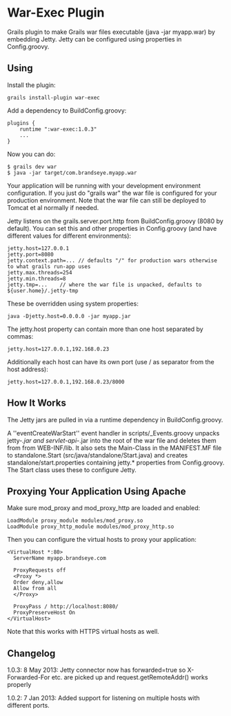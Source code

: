 War-Exec Plugin
===============

Grails plugin to make Grails war files executable (java -jar myapp.war) by embedding Jetty. Jetty can be configured
using properties in Config.groovy.

Using
-----

Install the plugin:

    grails install-plugin war-exec

Add a dependency to BuildConfig.groovy:

    plugins {
        runtime ":war-exec:1.0.3"
        ...
    }

Now you can do:

    $ grails dev war
    $ java -jar target/com.brandseye.myapp.war

Your application will be running with your development environment configuration. If you just do "grails war" the
war file is configured for your production environment. Note that the war file can still be deployed to Tomcat et
al normally if needed.

Jetty listens on the grails.server.port.http from BuildConfig.groovy (8080 by default). You can set this and
other properties in Config.groovy (and have different values for different environments):

    jetty.host=127.0.0.1
    jetty.port=8080
    jetty.context.path=... // defaults "/" for production wars otherwise to what grails run-app uses
    jetty.max.threads=254
    jetty.min.threads=8
    jetty.tmp=...    // where the war file is unpacked, defaults to ${user.home}/.jetty-tmp

These be overridden using system properties:

    java -Djetty.host=0.0.0.0 -jar myapp.jar

The jetty.host property can contain more than one host separated by commas:

    jetty.host=127.0.0.1,192.168.0.23

Additionally each host can have its own port (use / as separator from the host address):

    jetty.host=127.0.0.1,192.168.0.23/8000


How It Works
------------

The Jetty jars are pulled in via a runtime dependency in BuildConfig.groovy.

A ''eventCreateWarStart'' event handler in scripts/_Events.groovy unpacks jetty-*.jar and servlet-api-*.jar into the
root of the war file and deletes them from from WEB-INF/lib. It also sets the Main-Class in the MANIFEST.MF file to
standalone.Start (src/java/standalone/Start.java) and creates standalone/start.properties containing jetty.*
properties from Config.groovy. The Start class uses these to configure Jetty.


Proxying Your Application Using Apache
--------------------------------------

Make sure mod_proxy and mod_proxy_http are loaded and enabled:

    LoadModule proxy_module modules/mod_proxy.so
    LoadModule proxy_http_module modules/mod_proxy_http.so

Then you can configure the virtual hosts to proxy your application:

    <VirtualHost *:80>
      ServerName myapp.brandseye.com

      ProxyRequests off
      <Proxy *>
      Order deny,allow
      Allow from all
      </Proxy>

      ProxyPass / http://localhost:8080/
      ProxyPreserveHost On
    </VirtualHost>

Note that this works with HTTPS virtual hosts as well.


Changelog
---------

1.0.3: 8 May 2013: Jetty connector now has forwarded=true so X-Forwarded-For etc. are picked up and
  request.getRemoteAddr() works properly

1.0.2: 7 Jan 2013: Added support for listening on multiple hosts with different ports.
